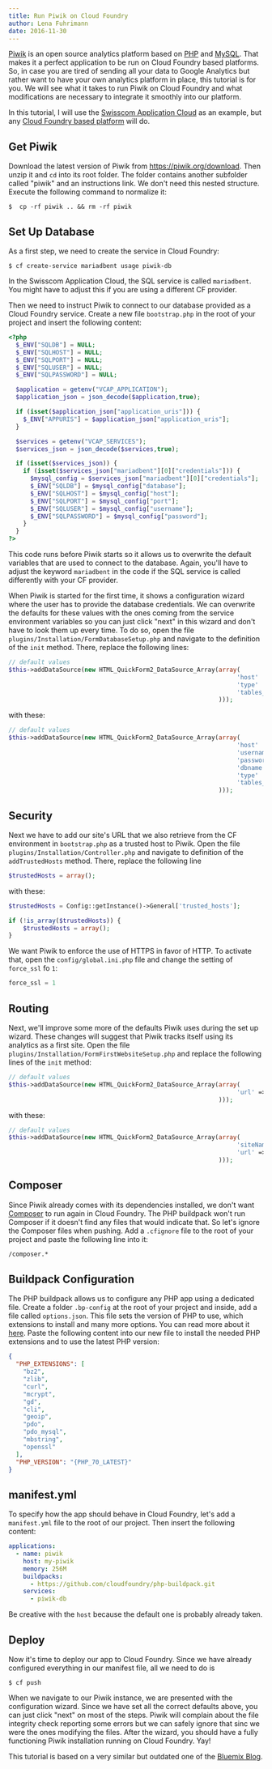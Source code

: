 ```yaml
---
title: Run Piwik on Cloud Foundry
author: Lena Fuhrimann
date: 2016-11-30
---
```


[Piwik](https://piwik.org/) is an open source analytics platform based on [PHP](https://secure.php.net/) and [MySQL](https://www.mysql.com/). That makes it a perfect application to be run on Cloud Foundry based platforms. So, in case you are tired of sending all your data to Google Analytics but rather want to have your own analytics platform in place, this tutorial is for you. We will see what it takes to run Piwik on Cloud Foundry and what modifications are necessary to integrate it smoothly into our platform.

In this tutorial, I will use the [Swisscom Application Cloud](https://developer.swisscom.com/) as an example, but any [Cloud Foundry based platform](https://www.cloudfoundry.org/use/cloud-foundry-certified/) will do.

## Get Piwik

Download the latest version of Piwik from <https://piwik.org/download>. Then unzip it and `cd` into its root folder. The folder contains another subfolder called "piwik" and an instructions link. We don't need this nested structure. Execute the following command to normalize it:

```shell
$  cp -rf piwik .. && rm -rf piwik
```

## Set Up Database

As a first step, we need to create the service in Cloud Foundry:

```shell
$ cf create-service mariadbent usage piwik-db
```

In the Swisscom Application Cloud, the SQL service is called `mariadbent`. You might have to adjust this if you are using a different CF provider.

Then we need to instruct Piwik to connect to our database provided as a Cloud Foundry service. Create a new file `bootstrap.php` in the root of your project and insert the following content:

```php
<?php
  $_ENV["SQLDB"] = NULL;
  $_ENV["SQLHOST"] = NULL;
  $_ENV["SQLPORT"] = NULL;
  $_ENV["SQLUSER"] = NULL;
  $_ENV["SQLPASSWORD"] = NULL;

  $application = getenv("VCAP_APPLICATION");
  $application_json = json_decode($application,true);

  if (isset($application_json["application_uris"])) {
    $_ENV["APPURIS"] = $application_json["application_uris"];
  }

  $services = getenv("VCAP_SERVICES");
  $services_json = json_decode($services,true);

  if (isset($services_json)) {
    if (isset($services_json["mariadbent"][0]["credentials"])) {
      $mysql_config = $services_json["mariadbent"][0]["credentials"];
      $_ENV["SQLDB"] = $mysql_config["database"];
      $_ENV["SQLHOST"] = $mysql_config["host"];
      $_ENV["SQLPORT"] = $mysql_config["port"];
      $_ENV["SQLUSER"] = $mysql_config["username"];
      $_ENV["SQLPASSWORD"] = $mysql_config["password"];
    }
  }
?>
```

This code runs before Piwik starts so it allows us to overwrite the default variables that are used to connect to the database. Again, you'll have to adjust the keyword `mariadbent` in the code if the SQL service is called differently with your CF provider.

When Piwik is started for the first time, it shows a configuration wizard where the user has to provide the database credentials. We can overwrite the defaults for these values with the ones coming from the service environment variables so you can just click "next" in this wizard and don't have to look them up every time. To do so, open the file `plugins/Installation/FormDatabaseSetup.php` and navigate to the definition of the `init` method. There, replace the following lines:

```php
// default values
$this->addDataSource(new HTML_QuickForm2_DataSource_Array(array(
                                                               'host'          => '127.0.0.1',
                                                               'type'          => $defaultDatabaseType,
                                                               'tables_prefix' => 'piwik_',
                                                          )));
```

with these:

```php
// default values
$this->addDataSource(new HTML_QuickForm2_DataSource_Array(array(
                                                               'host'          => $_ENV["SQLHOST"].':'.$_ENV["SQLPORT"],
                                                               'username'      => $_ENV["SQLUSER"],
                                                               'password'      => $_ENV["SQLPASSWORD"],
                                                               'dbname'        => $_ENV["SQLDB"],
                                                               'type'          => $defaultDatabaseType,
                                                               'tables_prefix' => 'piwik_',
                                                          )));
```

## Security

Next we have to add our site's URL that we also retrieve from the CF environment in `bootstrap.php` as a trusted host to Piwik. Open the file `plugins/Installation/Controller.php` and navigate to definition of the `addTrustedHosts` method. There, replace the following line

```php
$trustedHosts = array();
```

with these:

```php
$trustedHosts = Config::getInstance()->General['trusted_hosts'];

if (!is_array($trustedHosts)) {
    $trustedHosts = array();
}
```

We want Piwik to enforce the use of HTTPS in favor of HTTP. To activate that, open the `config/global.ini.php` file and change the setting of `force_ssl` fo `1`:

```php
force_ssl = 1
```

## Routing

Next, we'll improve some more of the defaults Piwik uses during the set up wizard. These changes will suggest that Piwik tracks itself using its analytics as a first site. Open the file `plugins/Installation/FormFirstWebsiteSetup.php` and replace the following lines of the `init` method:

```php
// default values
$this->addDataSource(new HTML_QuickForm2_DataSource_Array(array(
                                                               'url' => $urlExample,
                                                          )));
```

with these:

```php
// default values
$this->addDataSource(new HTML_QuickForm2_DataSource_Array(array(
                                                               'siteName' => $_ENV["APPURIS"][0],
                                                               'url' => "https://" . $_ENV["APPURIS"][0],
                                                          )));
```

## Composer

Since Piwik already comes with its dependencies installed, we don't want [Composer](https://getcomposer.org/) to run again in Cloud Foundry. The PHP buildpack won't run Composer if it doesn't find any files that would indicate that. So let's ignore the Composer files when pushing. Add a `.cfignore` file to the root of your project and paste the following line into it:

```txt
/composer.*
```

## Buildpack Configuration

The PHP buildpack allows us to configure any PHP app using a dedicated file. Create a folder `.bp-config` at the root of your project and inside, add a file called `options.json`. This file sets the version of PHP to use, which extensions to install and many more options. You can read more about it [here](http://docs.cloudfoundry.org/buildpacks/php/gsg-php-config.html). Paste the following content into our new file to install the needed PHP extensions and to use the latest PHP version:

```json
{
  "PHP_EXTENSIONS": [
    "bz2",
    "zlib",
    "curl",
    "mcrypt",
    "gd",
    "cli",
    "geoip",
    "pdo",
    "pdo_mysql",
    "mbstring",
    "openssl"
  ],
  "PHP_VERSION": "{PHP_70_LATEST}"
}
```

## manifest.yml

To specify how the app should behave in Cloud Foundry, let's add a `manifest.yml` file to the root of our project. Then insert the following content:

```yaml
applications:
  - name: piwik
    host: my-piwik
    memory: 256M
    buildpacks:
      - https://github.com/cloudfoundry/php-buildpack.git
    services:
      - piwik-db
```

Be creative with the `host` because the default one is probably already taken.

## Deploy

Now it's time to deploy our app to Cloud Foundry. Since we have already configured everything in our manifest file, all we need to do is

```shell
$ cf push
```

When we navigate to our Piwik instance, we are presented with the configuration wizard. Since we have set all the correct defaults above, you can just click "next" on most of the steps. Piwik will complain about the file integrity check reporting some errors but we can safely ignore that sinc we were the ones modifying the files. After the wizard, you should have a fully functioning Piwik installation running on Cloud Foundry. Yay!

This tutorial is based on a very similar but outdated one of the [Bluemix Blog](https://www.ibm.com/blogs/bluemix/2014/07/getting-started-piwik-ibm-bluemix/).

